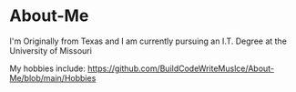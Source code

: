 # About-Me

I'm Originally from Texas
and I am
currently pursuing an I.T. Degree at the University of Missouri

My hobbies include:
https://github.com/BuildCodeWriteMuslce/About-Me/blob/main/Hobbies
